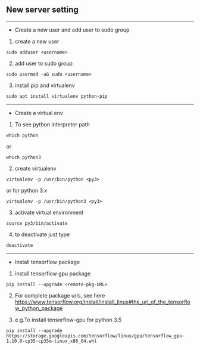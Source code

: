 ## New server setting
---------------------------------------------
* Create a new user and add user to sudo group

1. create a new user
```
sudo adduser <username>
```

2. add user to sudo group
```
sudo usermod -aG sudo <username>
```

3. install pip and virtualenv
```
sudo apt install virtualenv python-pip
```
---------------------------------------------
* Create a virtual env

1. To see python interpreter path
```
which python
```

or
```
which python3
```

2. create virtualenv
```
virtualenv -p /usr/bin/python <py3>
```

or for python 3.x
```
virtualenv -p /usr/bin/python3 <py3>
```

3. activate virtual environment
```
source py3/bin/activate
```

4. to deactivate just type
```
deactivate
```

---------------------------------------------
* Install tensorflow package

1. install tensorflow gpu package
```
pip install --upgrade <remote-pkg-URL>
```

2. For complete package urls, see here
https://www.tensorflow.org/install/install_linux#the_url_of_the_tensorflow_python_package

3. e.g.To install tensorflow-gpu for python 3.5
```
pip install --upgrade https://storage.googleapis.com/tensorflow/linux/gpu/tensorflow_gpu-1.10.0-cp35-cp35m-linux_x86_64.whl
```
